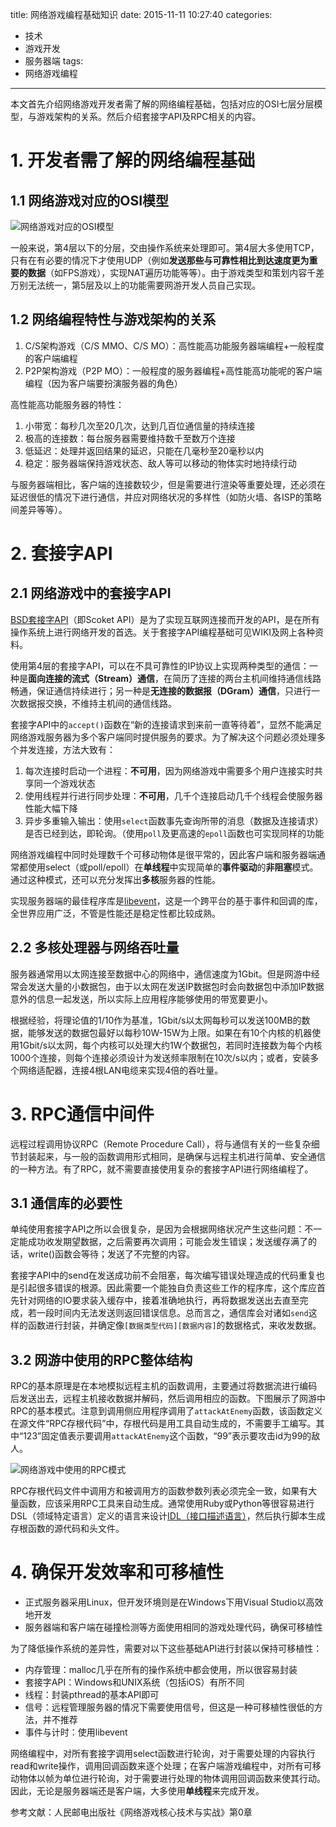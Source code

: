 title: 网络游戏编程基础知识
date: 2015-11-11 10:27:40
categories:
- 技术
- 游戏开发
- 服务器端
tags:
- 网络游戏编程
---
本文首先介绍网络游戏开发者需了解的网络编程基础，包括对应的OSI七层分层模型，与游戏架构的关系。然后介绍套接字API及RPC相关的内容。

<!-- more -->

# 1. 开发者需了解的网络编程基础

## 1.1 网络游戏对应的OSI模型

![网络游戏对应的OSI模型](http://raytaylorlin-blog.qiniudn.com/image/server/网络游戏对应的OSI模型.png)

一般来说，第4层以下的分层，交由操作系统来处理即可。第4层大多使用TCP，只有在有必要的情况下才使用UDP（例如**发送那些与可靠性相比到达速度更为重要的数据**（如FPS游戏），实现NAT遍历功能等等）。由于游戏类型和策划内容千差万别无法统一，第5层及以上的功能需要网游开发人员自己实现。

## 1.2 网络编程特性与游戏架构的关系

1. C/S架构游戏（C/S MMO、C/S MO）：高性能高功能服务器端编程+一般程度的客户端编程
2. P2P架构游戏（P2P MO）：一般程度的服务器编程+高性能高功能呢的客户端编程（因为客户端要扮演服务器的角色）

高性能高功能服务器的特性：

1. 小带宽：每秒几次至20几次，达到几百位通信量的持续连接
2. 极高的连接数：每台服务器需要维持数千至数万个连接
3. 低延迟：处理并返回结果的延迟，只能在几毫秒至20毫秒以内
4. 稳定：服务器端保持游戏状态、敌人等可以移动的物体实时地持续行动

与服务器端相比，客户端的连接数较少，但是需要进行渲染等重要处理，还必须在延迟很低的情况下进行通信，并应对网络状况的多样性（如防火墙、各ISP的策略间差异等等）。

# 2. 套接字API

## 2.1 网络游戏中的套接字API

[BSD套接字API](https://zh.wikipedia.org/wiki/Berkeley%E5%A5%97%E6%8E%A5%E5%AD%97)（即Scoket API）是为了实现互联网连接而开发的API，是在所有操作系统上进行网络开发的首选。关于套接字API编程基础可见WIKI及网上各种资料。

使用第4层的套接字API，可以在不具可靠性的IP协议上实现两种类型的通信：一种是**面向连接的流式（Stream）通信**，在简历了连接的两台主机间维持通信线路畅通，保证通信持续进行；另一种是**无连接的数据报（DGram）通信**，只进行一次数据报交换，不维持主机间的通信线路。

套接字API中的`accept()`函数在“新的连接请求到来前一直等待着”，显然不能满足网络游戏服务器为多个客户端同时提供服务的要求。为了解决这个问题必须处理多个并发连接，方法大致有：

1. 每次连接时启动一个进程：**不可用**，因为网络游戏中需要多个用户连接实时共享同一个游戏状态
2. 使用线程并行进行同步处理：**不可用**，几千个连接启动几千个线程会使服务器性能大幅下降
3. 异步多重输入输出：使用`select`函数事先查询所带的消息（数据及连接请求）是否已经到达，即轮询。（使用`poll`及更高速的`epoll`函数也可实现同样的功能

网络游戏编程中同时处理数千个可移动物体是很平常的，因此客户端和服务器端通常都使用select（或poll/epoll）在**单线程**中实现简单的**事件驱动**的**非阻塞**模式。通过这种模式，还可以充分发挥出**多核**服务器的性能。

实现服务器端的最佳程序库是[libevent](http://libevent.org/)，这是一个跨平台的基于事件和回调的库，全世界应用广泛，不管是性能还是稳定性都比较成熟。

## 2.2 多核处理器与网络吞吐量

服务器通常用以太网连接至数据中心的网络中，通信速度为1Gbit。但是网游中经常会发送大量的小数据包，由于以太网在发送IP数据包时会向数据包中添加IP数据意外的信息一起发送，所以实际上应用程序能够使用的带宽要更小。

根据经验，将理论值的1/10作为基准，1Gbit/s以太网每秒可以发送100MB的数据，能够发送的数据包最好以每秒10W-15W为上限。如果在有10个内核的机器使用1Gbit/s以太网，每个内核可以处理大约1W个数据包，若同时连接数为每个内核1000个连接，则每个连接必须设计为发送频率限制在10次/s以内；或者，安装多个网络适配器，连接4根LAN电缆来实现4倍的吞吐量。

# 3. RPC通信中间件

远程过程调用协议RPC（Remote Procedure Call），将与通信有关的一些复杂细节封装起来，与一般的函数调用形式相同，是确保与远程主机进行简单、安全通信的一种方法。有了RPC，就不需要直接使用复杂的套接字API进行网络编程了。

## 3.1 通信库的必要性

单纯使用套接字API之所以会很复杂，是因为会根据网络状况产生这些问题：不一定能成功收发期望数据，之后需要再次调用；可能会发生错误；发送缓存满了的话，write()函数会等待；发送了不完整的内容。

套接字API中的send在发送成功前不会阻塞，每次编写错误处理造成的代码重复也是引起很多错误的根源。因此需要一个能独自负责这些工作的程序库，这个库应首先针对网络的IO要求装入缓存中，接着准确地执行，再将数据发送出去直至完成，若一段时间内无法发送则返回错误信息。总而言之，通信库会对诸如`send`这样的函数进行封装，并确定像`[数据类型代码][数据内容]`的数据格式，来收发数据。

## 3.2 网游中使用的RPC整体结构

RPC的基本原理是在本地模拟远程主机的函数调用，主要通过将数据流进行编码后发送出去，远程主机接收数据并解码，然后调用相应的函数。下图展示了网游中RPC的基本模式。注意到调用侧应用程序调用了`attackAtEnemy`函数，该函数定义在源文件“RPC存根代码”中，存根代码是用工具自动生成的，不需要手工编写。其中“123”固定值表示要调用`attackAtEnemy`这个函数，“99”表示要攻击id为99的敌人。

![网络游戏中使用的RPC模式](http://raytaylorlin-blog.qiniudn.com/image/server/网络游戏中使用的RPC模式.jpg)

RPC存根代码文件中调用方和被调用方的函数参数列表必须完全一致，如果有大量函数，应该采用RPC工具来自动生成。通常使用Ruby或Python等很容易进行DSL（领域特定语言）定义的语言来设计[IDL（接口描述语言）](https://zh.wikipedia.org/wiki/%E6%8E%A5%E5%8F%A3%E6%8F%8F%E8%BF%B0%E8%AF%AD%E8%A8%80)，然后执行脚本生成存根函数的源代码和头文件。

# 4. 确保开发效率和可移植性

* 正式服务器采用Linux，但开发环境则是在Windows下用Visual Studio以高效地开发
* 服务器端和客户端在碰撞检测等方面使用相同的游戏处理代码，确保可移植性

为了降低操作系统的差异性，需要对以下这些基础API进行封装以保持可移植性：

* 内存管理：malloc几乎在所有的操作系统中都会使用，所以很容易封装
* 套接字API：Windows和UNIX系统（包括iOS）有所不同
* 线程：封装pthread的基本API即可
* 信号：远程管理服务器的情况下需要使用信号，但这是一种可移植性很低的方法，并不推荐
* 事件与计时：使用libevent

网络编程中，对所有套接字调用select函数进行轮询，对于需要处理的内容执行read和write操作，调用回调函数来逐个处理；在客户端游戏编程中，对所有可移动物体以帧为单位进行轮询，对于需要进行处理的物体调用回调函数来使其行动。因此，无论是服务器端还是客户端，大多使用**单线程**来完成开发。

参考文献：人民邮电出版社《网络游戏核心技术与实战》第0章
